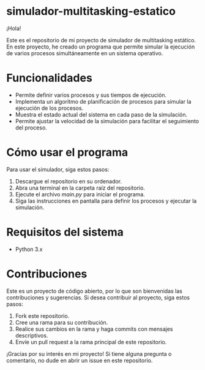 # simulador-multitasking-estatico

¡Hola!

Este es el repositorio de mi proyecto de simulador de multitasking estático. En este proyecto, he creado un programa que permite simular la ejecución de varios procesos simultáneamente en un sistema operativo.

# Funcionalidades

* Permite definir varios procesos y sus tiempos de ejecución.
* Implementa un algoritmo de planificación de procesos para simular la ejecución de los procesos.
* Muestra el estado actual del sistema en cada paso de la simulación.
* Permite ajustar la velocidad de la simulación para facilitar el seguimiento del proceso.

# Cómo usar el programa

Para usar el simulador, siga estos pasos:

1. Descargue el repositorio en su ordenador.
2. Abra una terminal en la carpeta raíz del repositorio.
3. Ejecute el archivo *main.py* para iniciar el programa.
4. Siga las instrucciones en pantalla para definir los procesos y ejecutar la simulación.

# Requisitos del sistema

* Python 3.x

# Contribuciones

Este es un proyecto de código abierto, por lo que son bienvenidas las contribuciones y sugerencias. Si desea contribuir al proyecto, siga estos pasos:

1. Fork este repositorio.
2. Cree una rama para su contribución.
3. Realice sus cambios en la rama y haga commits con mensajes descriptivos.
4. Envíe un pull request a la rama principal de este repositorio.

¡Gracias por su interés en mi proyecto! Si tiene alguna pregunta o comentario, no dude en abrir un issue en este repositorio.